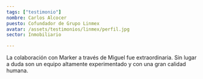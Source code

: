 ```yaml
---
tags: ["testimonio"]
nombre: Carlos Alcocer
puesto: Cofundador de Grupo Linmex
avatar: /assets/testimonios/linmex/perfil.jpg
sector: Inmobiliario

---
```


La colaboración con Marker a través de Miguel fue extraordinaria. Sin lugar a duda son un equipo altamente experimentado y con una gran calidad humana.